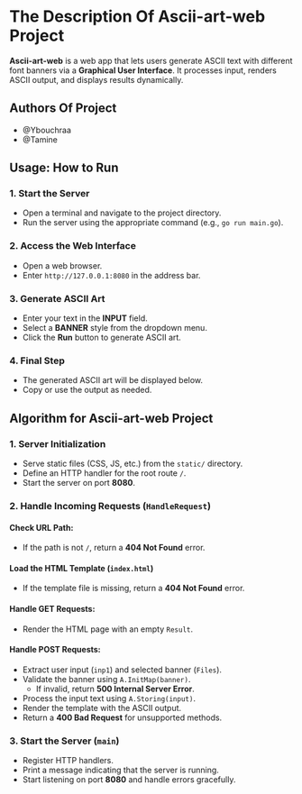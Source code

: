 # The Description Of Ascii-art-web Project

**Ascii-art-web** is a web app that lets users generate ASCII text with different font banners via a **Graphical User Interface**. It processes input, renders ASCII output, and displays results dynamically.

## Authors Of Project

- @Ybouchraa  
- @Tamine  

## Usage: How to Run

### 1. Start the Server
- Open a terminal and navigate to the project directory.  
- Run the server using the appropriate command (e.g., `go run main.go`).

### 2. Access the Web Interface
- Open a web browser.  
- Enter `http://127.0.0.1:8080` in the address bar.

### 3. Generate ASCII Art
- Enter your text in the **INPUT** field.  
- Select a **BANNER** style from the dropdown menu.  
- Click the **Run** button to generate ASCII art.

### 4. Final Step
- The generated ASCII art will be displayed below.  
- Copy or use the output as needed.

## Algorithm for Ascii-art-web Project

### 1. Server Initialization
- Serve static files (CSS, JS, etc.) from the `static/` directory.
- Define an HTTP handler for the root route `/`.
- Start the server on port **8080**.

### 2. Handle Incoming Requests (`HandleRequest`)
#### Check URL Path:
- If the path is not `/`, return a **404 Not Found** error.

#### Load the HTML Template (`index.html`)
- If the template file is missing, return a **404 Not Found** error.

#### Handle GET Requests:
- Render the HTML page with an empty `Result`.

#### Handle POST Requests:
- Extract user input (`inp1`) and selected banner (`Files`).
- Validate the banner using `A.InitMap(banner)`.
  - If invalid, return **500 Internal Server Error**.
- Process the input text using `A.Storing(input)`.
- Render the template with the ASCII output.
- Return a **400 Bad Request** for unsupported methods.

### 3. Start the Server (`main`)
- Register HTTP handlers.
- Print a message indicating that the server is running.
- Start listening on port **8080** and handle errors gracefully.

